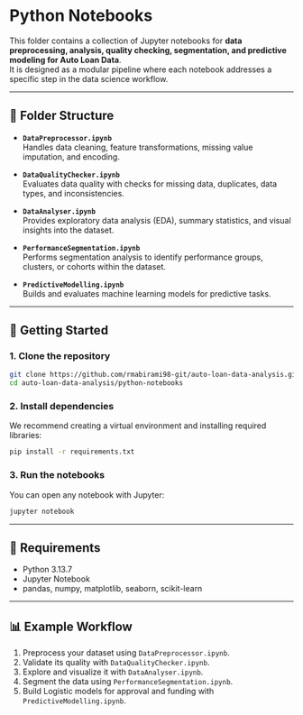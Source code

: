 # Python Notebooks

This folder contains a collection of Jupyter notebooks for **data preprocessing, analysis, quality checking, segmentation, and predictive modeling for Auto Loan Data**.  
It is designed as a modular pipeline where each notebook addresses a specific step in the data science workflow.  

---

## 📁 Folder Structure

- **`DataPreprocessor.ipynb`**  
  Handles data cleaning, feature transformations, missing value imputation, and encoding.  

- **`DataQualityChecker.ipynb`**  
  Evaluates data quality with checks for missing data, duplicates, data types, and inconsistencies.
  
- **`DataAnalyser.ipynb`**  
  Provides exploratory data analysis (EDA), summary statistics, and visual insights into the dataset.  

- **`PerformanceSegmentation.ipynb`**  
  Performs segmentation analysis to identify performance groups, clusters, or cohorts within the dataset.  

- **`PredictiveModelling.ipynb`**  
  Builds and evaluates machine learning models for predictive tasks.  

---

## 🚀 Getting Started

### 1. Clone the repository
```bash
git clone https://github.com/rmabirami98-git/auto-loan-data-analysis.git
cd auto-loan-data-analysis/python-notebooks
````

### 2. Install dependencies

We recommend creating a virtual environment and installing required libraries:

```bash
pip install -r requirements.txt
```

### 3. Run the notebooks

You can open any notebook with Jupyter:

```bash
jupyter notebook
```

---

## 📌 Requirements

* Python 3.13.7
* Jupyter Notebook
* pandas, numpy, matplotlib, seaborn, scikit-learn
---

## 📊 Example Workflow

1. Preprocess your dataset using `DataPreprocessor.ipynb`.
2. Validate its quality with `DataQualityChecker.ipynb`.
3. Explore and visualize it with `DataAnalyser.ipynb`.
4. Segment the data using `PerformanceSegmentation.ipynb`.
5. Build Logistic models for approval and funding with `PredictiveModelling.ipynb`.

